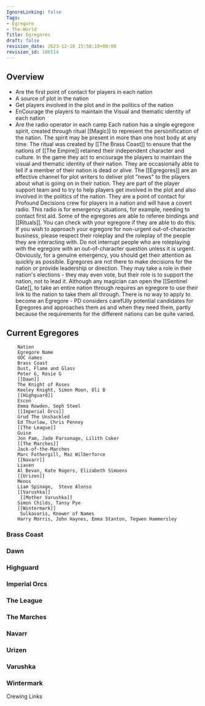 ```yaml
---
IgnoreLinking: false
Tags:
- Egregore
- The-World
Title: Egregores
draft: false
revision_date: 2023-12-18 15:58:10+00:00
revision_id: 106514
---
```


## Overview
*  Are the first point of contact for players in each nation
* A source of plot in the nation
* Get players involved in the plot and in the politics of the nation
* EnCourage the players to maintain the Visual and thematic identity of each nation
* Are the radio operator in each camp
Each nation has a single egregore spirit, created through ritual [[Magic]] to represent the personification of the nation. The spirit may be present in more than one host body at any time. The ritual was created by [[The Brass Coast]] to ensure that the nations of [[The Empire]] retained their independent character and culture. In the game they act to encourage the players to maintain the visual and thematic identity of their nation. They are occasionally able to tell if a member of their nation is dead or alive.
The [[Egregores]] are an effective channel for plot writers to deliver plot "news" to the players about what is going on in their nation. They are part of the player support team and to try to help players get involved in the plot and also involved in the politics of the nation. 
They are a point of contact for Profound Decisions crew for players in a nation and will have a covert radio. This radio is for emergency situations, for example, needing to contact first aid.
Some of the egregores are able to referee bindings and [[Rituals]]. You can check with your egregore if they are able to do this. If you wish to approach your egregore for non-urgent out-of-character business, please respect their roleplay and the roleplay of the people they are interacting with. Do not interrupt people who are roleplaying with the egregore with an out-of-character question unless it is urgent. Obviously, for a genuine emergency, you should get their attention as quickly as possible.
Egregores are not there to make decisions for the nation or provide leadership or direction. They may take a role in their nation's elections - they may even vote, but their role is to support the nation, not to lead it.
Although any magician can open the [[Sentinel Gate]], to take an entire nation through requires an egregore to use their link to the nation to take them all through.
There is no way to apply to become an Egregore - PD considers carefUlly potential candidates for Egregores and approaches them as and when they need them, partly because the requirements for the different nations can be quite varied.
## Current Egregores
        Nation
        Egregore Name
        OOC names
        Brass Coast
        Dust, Flame and Glass
        Peter G, Rosie G
        [[Dawn]]
        The Knight of Roses
        Keeley Knight, Simon Moon, Oli B
        [[Highguard]]
        Escon
        Emma Rowden, Seph Steel
        [[Imperial Orcs]]
        Grud The Unshackled 
        Ed Thurlow, Chris Penney
        [[The League]]
        Guise
        Jon Pam, Jade Parsonage, Lilith Coker
        [[The Marches]]
        Jack-of-the-Marches
        Marc Fothergill, Maz Wilberforce
        [[Navarr]]
        Liaven
        Al Bevan, Kate Rogers, Elizabeth Simoens
        [[Urizen]]
        Menos
        Liam Spinage,  Steve Alonso
        [[Varushka]]
         [[Mother Varushka]] 
        Simon Childs, Tansy Pye
        [[Wintermark]]
         Sulkavaris, Knower of Names  
        Harry Morris, John Haynes, Emma Stanton, Tegwen Hammersley
### Brass Coast
### Dawn
### Highguard
### Imperial Orcs
### The League
### The Marches
### Navarr
### Urizen
### Varushka
### Wintermark
Crewing Links